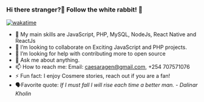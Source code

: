### Hi there stranger?👋 Follow the white rabbit! 🐇
[![wakatime](https://wakatime.com/badge/user/00e97a9c-b14a-475f-af77-714d8a6469d4.svg)](https://wakatime.com/@00e97a9c-b14a-475f-af77-714d8a6469d4)
- 🔭 My main skills are JavaScript, PHP, MySQL, NodeJs, React Native and ReactJs
- 👯 I’m looking to collaborate on Exciting JavaScript and PHP projects.
- 🤔 I’m looking for help with contributing more to open source
- 💬 Ask me about anything.
- 📫 How to reach me: Email: caesaragen@gmail.com, +254 707571076
- ⚡ Fun fact: I enjoy Cosmere stories, reach out if you are a fan!
- 🗣️Favorite quote:  *If I must fall I will rise each time a better man. - Dalinar Kholin*


<!--
**caesaragen/caesaragen** is a ✨ _special_ ✨ repository because its `README.md` (this file) appears on your GitHub profile.

Here are some ideas to get you started:

- 🔭 I’m currently working on ...
- 🌱 I’m currently learning ...
- 👯 I’m looking to collaborate on ...
- 🤔 I’m looking for help with ...
- 💬 Ask me about ...
- 📫 How to reach me: ...
- 😄 Pronouns: ...
- ⚡ Fun fact: ...
-->
